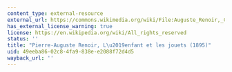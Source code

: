 ```yaml
---
content_type: external-resource
external_url: https://commons.wikimedia.org/wiki/File:Auguste_Renoir,_Child_with_Toys_-_Gabrielle_and_the_Artist's_Son,_Jean,_1895-1896,_NGA_66434.jpg
has_external_license_warning: true
license: https://en.wikipedia.org/wiki/All_rights_reserved
status: ''
title: "Pierre-Auguste Renoir, L\u2019enfant et les jouets (1895)"
uid: 49eeba86-02c8-4fa9-838e-e2088f72d4d5
wayback_url: ''
---
```

